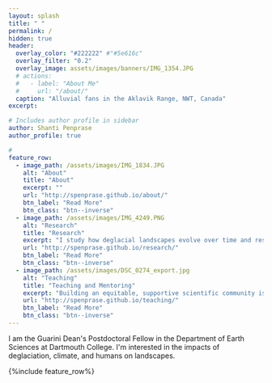 ```yaml
---
layout: splash
title: " "
permalink: /
hidden: true
header:
  overlay_color: "#222222" #"#5e616c"
  overlay_filter: "0.2"
  overlay_image: assets/images/banners/IMG_1354.JPG
  # actions:
  #   - label: "About Me"
  #     url: "/about/"
  caption: "Alluvial fans in the Aklavik Range, NWT, Canada"  
excerpt:

# Includes author profile in sidebar
author: Shanti Penprase
author_profile: true

#  
feature_row:
  - image_path: /assets/images/IMG_1834.JPG
    alt: "About"
    title: "About"
    excerpt: ""
    url: "http://spenprase.github.io/about/"
    btn_label: "Read More"
    btn_class: "btn--inverse"
  - image_path: /assets/images/IMG_4249.PNG
    alt: "Research"
    title: "Research"
    excerpt: "I study how deglacial landscapes evolve over time and respond to climatic and athropogenic perturbations using a combination of field, lab, remote sensing, and modeling approaches."
    url: "http://spenprase.github.io/research/"
    btn_label: "Read More"
    btn_class: "btn--inverse"
  - image_path: /assets/images/DSC_0274_export.jpg
    alt: "Teaching"
    title: "Teaching and Mentoring"
    excerpt: "Building an equitable, supportive scientific community is my passion. I apply this in my approach to my teaching, mentoring undergraduate students, and research collaborations."
    url: "http://spenprase.github.io/teaching/"
    btn_label: "Read More"
    btn_class: "btn--inverse"      
---
```

I am the Guarini Dean's Postdoctoral Fellow in the Department of Earth Sciences at Dartmouth College. I'm interested in the impacts of deglaciation, climate, and humans on landscapes. <br />

{%include feature_row%}

